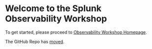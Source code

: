 # Welcome to the Splunk Observability Workshop

To get started, please proceed to [Observability Workshop Homepage](https://signalfx.github.io/observability-workshop/).

The GitHub Repo has [moved](https://github.com/signalfx/observability-workshop).
